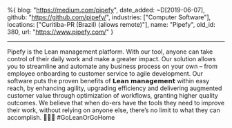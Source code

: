 %{
  blog: "https://medium.com/pipefy",
  date_added: ~D[2019-06-07],
  github: "https://github.com/pipefy/",
  industries: ["Computer Software"],
  locations: ["Curitiba-PR (Brazil) (allows remote)"],
  name: "Pipefy",
  old_id: 380,
  url: "https://www.pipefy.com/"
}

---

Pipefy is the Lean management platform. With our tool, anyone can take control of their daily work and make a greater impact. Our solution allows you to streamline and automate any business process on your own – from employee onboarding to customer service to agile development. Our software puts the proven benefits of 𝗟𝗲𝗮𝗻 𝗺𝗮𝗻𝗮𝗴𝗲𝗺𝗲𝗻𝘁 within easy reach, by enhancing agility, upgrading efficiency and delivering augmented customer value through optimization of workflows, granting higher quality outcomes. We believe that when do-ers have the tools they need to improve their work, without relying on anyone else, there’s no limit to what they can accomplish. 🚀🚀🚀 #GoLeanOrGoHome
